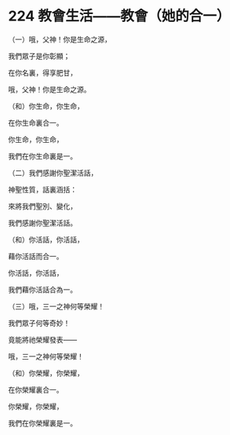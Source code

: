 # 224 教會生活——教會（她的合一）

（一）哦，父神！你是生命之源，

我們眾子是你彰顯；

在你名裏，得享肥甘，

哦，父神！你是生命之源。

（和）你生命，你生命，

在你生命裏合一。

你生命，你生命，

我們在你生命裏是一。

（二）我們感謝你聖潔活話，

神聖性質，話裏涵括：

來將我們聖別、變化，

我們感謝你聖潔活話。

（和）你活話，你活話，

藉你活話而合一。

你活話，你活話，

我們藉你活話合為一。

（三）哦，三一之神何等榮耀！

我們眾子何等奇妙！

竟能將祂榮耀發表——

哦，三一之神何等榮耀！

（和）你榮耀，你榮耀，

在你榮耀裏合一。

你榮耀，你榮耀，

我們在你榮耀裏是一。

